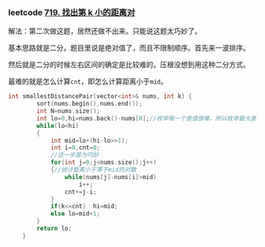 ### leetcode [719. 找出第 k 小的距离对](https://leetcode-cn.com/problems/find-k-th-smallest-pair-distance/)

解法：第二次做这题，居然还做不出来。只能说这题太巧妙了。

基本思路就是二分。题目里说是绝对值了，而且不限制顺序。首先来一波排序。

然后就是二分的时候左右区间的确定是比较难的。压根没想到用这种二分方式。

最难的就是怎么计算`cnt`，即怎么计算距离小于`mid`。

```cpp
int smallestDistancePair(vector<int>& nums, int k) {
        sort(nums.begin(),nums.end());
        int N=nums.size();
        int lo=0,hi=nums.back()-nums[0];//枚举每一个差值很难，所以枚举最大差值和最小差值
        while(lo<hi)
        {
            int mid=lo+(hi-lo>>1);
            int i=0,cnt=0;
            //这一步甚为巧妙
            for(int j=0;j<nums.size();j++)
            {//统计距离小于等于mid的对数
                while(nums[j]-nums[i]>mid)
                    i++;
                cnt+=j-i;
            }
            if(k<=cnt)  hi=mid;
            else lo=mid+1;
        }
        return lo;
    }
```

